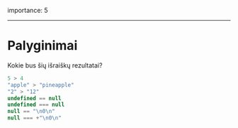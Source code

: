 importance: 5

---

# Palyginimai

Kokie bus šių išraiškų rezultatai?

```js no-beautify
5 > 4
"apple" > "pineapple"
"2" > "12"
undefined == null
undefined === null
null == "\n0\n"
null === +"\n0\n"
```

